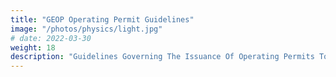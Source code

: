 ```yaml
---
title: "GEOP Operating Permit Guidelines"
image: "/photos/physics/light.jpg"
# date: 2022-03-30
weight: 18
description: "Guidelines Governing The Issuance Of Operating Permits To Renewable Energy Suppliers Under The Green Energy Option Program"
---
```

